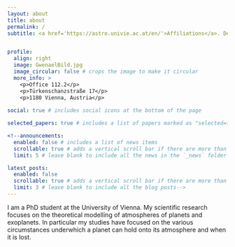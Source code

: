 ```yaml
---
layout: about
title: about
permalink: /
subtitle: <a href='https://astro.univie.ac.at/en/'>Affiliations</a>. Department of Astrophysics, University of Vienna


profile:
  align: right
  image: GwenaelBild.jpg
  image_circular: false # crops the image to make it circular
  more_info: >
    <p>Office 112.2</p>
    <p>Türkenschanzstraße 17</p>
    <p>1180 Vienna, Austria</p>
    
social: true # includes social icons at the bottom of the page

selected_papers: true # includes a list of papers marked as "selected={true}"

<!--announcements:
  enabled: false # includes a list of news items
  scrollable: true # adds a vertical scroll bar if there are more than 3 news items
  limit: 5 # leave blank to include all the news in the `_news` folder

latest_posts:
  enabled: false
  scrollable: true # adds a vertical scroll bar if there are more than 3 new posts items
  limit: 3 # leave blank to include all the blog posts-->
---
```


I am a PhD student at the University of Vienna. My scientific research focuses on the theoretical modelling of atmospheres of planets and exoplanets. In particular my studies have focused on the various circumstances underwhich a planet can hold onto its atmosphere and when it is lost.
